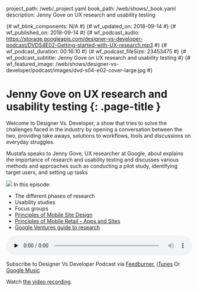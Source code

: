 project_path: /web/_project.yaml
book_path: /web/shows/_book.yaml
description: Jenny Gove on UX research and usability testing

{# wf_blink_components: N/A #}
{# wf_updated_on: 2018-09-14 #}
{# wf_published_on: 2018-09-14 #}
{# wf_podcast_audio: https://storage.googleapis.com/designer-vs-developer-podcast/DVDS4E02-Getting-started-with-UX-research.mp3 #}
{# wf_podcast_duration: 00:16:10 #}
{# wf_podcast_fileSize: 23453475 #}
{# wf_podcast_subtitle: Jenny Gove on UX research and usability testing #}
{# wf_featured_image: /web/shows/designer-vs-developer/podcast/images/dvd-s04-e02-cover-large.jpg #}


# Jenny Gove on UX research and usability testing {: .page-title }

Welcome to Designer Vs. Developer, a show that tries to solve the
challenges faced in the industry by opening a conversation between
the two, providing take aways, solutions to workflows, tools and
discussions on everyday struggles.

Mustafa speaks to Jenny Gove, UX researcher at Google, about explains the 
importance of research and usability testing and discusses 
various methods and approaches  such as conducting a pilot 
study, identifying target users, and setting up tasks



<img class="attempt-right"
  src="/web/shows/designer-vs-developer/podcast/images/dvd-s04-e02-cover.jpg">
In this episode:

* The different phases of research
* Usability studies
* Focus groups
* [Principles of Mobile Site Design](http://bit.ly/2NJ5OPz)
* [Principles of Mobile Retail - Apps and Sites](http://bit.ly/2MoOH0G)
* [Google Ventures guide to research](http://bit.ly/2MoAH6M)


<audio style="width: 100%" controls preload="none"
  src="https://storage.googleapis.com/designer-vs-developer-podcast/DVDS4E02-Getting-started-with-UX-research.mp3">

Subscribe to Designer Vs Developer Podcast via
<a href="https://goo.gl/USHXv8">Feedburner</a>,
<a href="https://goo.gl/1E9U0G">iTunes</a> Or
<a href="https://goo.gl/qCBlST">Google Music</a>

Watch <a href="https://www.youtube.com/playlist?list=PLNYkxOF6rcIC60856GnLEV5GQXMxc9ByJ">
the video recording</a>.
